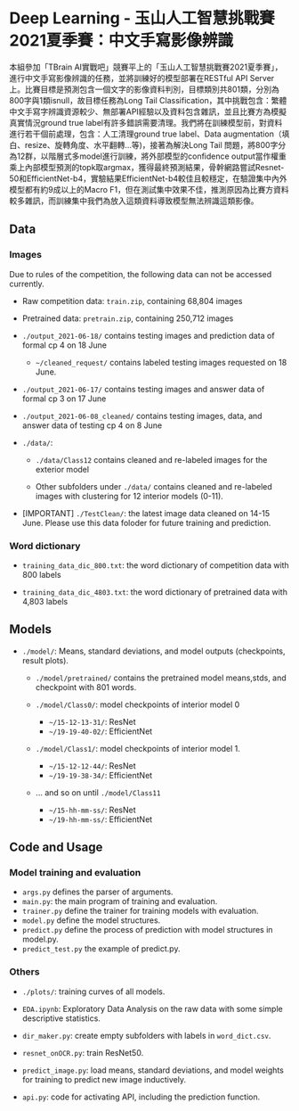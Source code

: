 # Deep Learning - 玉山人工智慧挑戰賽2021夏季賽：中文手寫影像辨識

本組參加「TBrain AI實戰吧」競賽平上的「玉山人工智慧挑戰賽2021夏季賽」，進行中文手寫影像辨識的任務，並將訓練好的模型部署在RESTful API Server上。比賽目標是預測包含一個文字的影像資料判別，目標類別共801類，分別為800字與1類isnull，故目標任務為Long Tail Classification，其中挑戰包含：繁體中文手寫字辨識資源較少、無部署API經驗以及資料包含雜訊，並且比賽方為模擬真實情況ground true label有許多錯誤需要清理。我們將在訓練模型前，對資料進行若干個前處理，包含：人工清理ground true label、Data augmentation（填白、resize、旋轉角度、水平翻轉...等)，接著為解決Long Tail 問題，將800字分為12群，以階層式多model進行訓練，將外部模型的confidence output當作權重乘上內部模型預測的topk取argmax，獲得最終預測結果，骨幹網路嘗試Resnet-50和EfficientNet-b4，實驗結果EfficientNet-b4較佳且較穩定，在驗證集中內外模型都有約9成以上的Macro F1，但在測試集中效果不佳，推測原因為比賽方資料較多雜訊，而訓練集中我們為放入這類資料導致模型無法辨識這類影像。

## Data

### Images

Due to rules of the competition, the following data can not be accessed currently.

- Raw competition data: `train.zip`, containing 68,804 images

- Pretrained data: `pretrain.zip`, containing 250,712 images

- `./output_2021-06-18/` contains testing images and prediction data of formal cp 4 on 18 June

    - `~/cleaned_request/` contains labeled testing images requested on 18 June.

- `./output_2021-06-17/` contains testing images and answer data of formal cp 3 on 17 June

- `./output_2021-06-08_cleaned/` contains testing images, data, and answer data of testing cp 4 on 8 June

- `./data/`:

    - `./data/Class12` contains cleaned and re-labeled images for the exterior model

    - Other subfolders under `./data/` contains cleaned and re-labeled images with clustering for 12 interior models (0-11).

- \[IMPORTANT\] `./TestClean/`: the latest image data cleaned on 14-15 June. Please use this data foloder for future training and prediction.

### Word dictionary

- `training_data_dic_800.txt`: the word dictionary of competition data with 800 labels

- `training_data_dic_4803.txt`: the word dictionary of pretrained data with 4,803 labels

## Models

- `./model/`: Means, standard deviations, and model outputs (checkpoints, result plots).

    -  `./model/pretrained/` contains the pretrained model means,stds, and checkpoint with 801 words.

    - `./model/Class0/`: model checkpoints of interior model 0
        - `~/15-12-13-31/`: ResNet
        - `~/19-19-40-02/`: EfficientNet

    - `./model/Class1/`: model checkpoints of interior model 1.
        - `~/15-12-12-44/`: ResNet
        - `~/19-19-38-34/`: EfficientNet
    
    - ... and so on until `./model/Class11`
        - `~/15-hh-mm-ss/`: ResNet
        - `~/19-hh-mm-ss/`: EfficientNet

## Code and Usage

### Model training and evaluation

- `args.py` defines the parser of arguments.
- `main.py`: the main program of training and evaluation.
- `trainer.py` define the trainer for training models with evaluation.
- `model.py` define the model structures.
- `predict.py` define the process of prediction with model structures in model.py.
- `predict_test.py` the example of predict.py.

### Others

- `./plots/`: training curves of all models.

- `EDA.ipynb`: Exploratory Data Analysis on the raw data with some simple descriptive statistics.

- `dir_maker.py`: create empty subfolders with labels in `word_dict.csv`.

- `resnet_onOCR.py`: train ResNet50.

- `predict_image.py`: load means, standard deviations, and model weights for training to predict new image inductively.

- `api.py`: code for activating API, including the prediction function.
